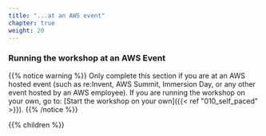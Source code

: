 ```yaml
---
title: "...at an AWS event"
chapter: true
weight: 20
---
```


### Running the workshop at an AWS Event

{{% notice warning %}}
Only complete this section if you are at an AWS hosted event (such as re:Invent,
AWS Summit, Immersion Day, or any other event hosted by an AWS employee). If you are running the workshop on your own, go to:
[Start the workshop on your own]({{< ref "010_self_paced" >}}).
{{% /notice %}}

{{% children %}}

